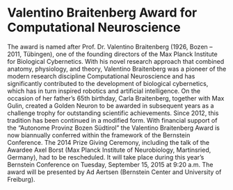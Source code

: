 Valentino Braitenberg Award for Computational Neuroscience
==========================================================

The award is named after Prof. Dr. Valentino Braitenberg (1926, Bozen – 2011, Tübingen), one of the founding directors of the Max Planck Institute for Biological Cybernetics. With his novel research approach that combined anatomy, physiology, and theory, Valentino Braitenberg was a pioneer of the modern research discipline Computational Neuroscience and has significantly contributed to the development of biological cybernetics, which has in turn inspired robotics and artificial intelligence. On the occasion of her father’s 65th birthday, Carla Braitenberg, together with Max Gulin, created a Golden Neuron to be awarded in subsequent years as a challenge trophy for outstanding scientific achievements. Since 2012, this tradition has been continued in a modified form. With financial support of the “Autonome Provinz Bozen Südtirol” the Valentino Braitenberg Award is now biannually conferred within the framework of the Bernstein Conference. The 2014 Prize Giving Ceremony, including the talk of the Awardee Axel Borst (Max Planck Institute of Neurobiology, Martinsried, Germany), had to be rescheduled. It will take place during this year’s Bernstein Conference on Tuesday, September 15, 2015 at 9:20 a.m. The award will be presented by Ad Aertsen (Bernstein Center and University of Freiburg).